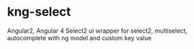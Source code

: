 # kng-select
Angular2, Angular 4 Select2 ui wrapper for select2, multiselect,  autocomplete with ng  model and custom key value
